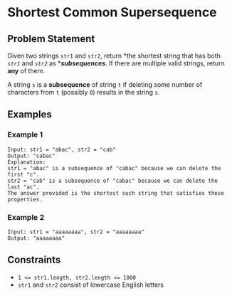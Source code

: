 # Shortest Common Supersequence

## Problem Statement

Given two strings `str1` and `str2`, return *the shortest string that has both *`str1`* and *`str2`* as ****subsequences***. If there are multiple valid strings, return **any** of them.

A string `s` is a **subsequence** of string `t` if deleting some number of characters from `t` (possibly `0`) results in the string `s`.

## Examples

### Example 1
```
Input: str1 = "abac", str2 = "cab"
Output: "cabac"
Explanation: 
str1 = "abac" is a subsequence of "cabac" because we can delete the first "c".
str2 = "cab" is a subsequence of "cabac" because we can delete the last "ac".
The answer provided is the shortest such string that satisfies these properties.
```

### Example 2
```
Input: str1 = "aaaaaaaa", str2 = "aaaaaaaa"
Output: "aaaaaaaa"
```

## Constraints

- `1 <= str1.length, str2.length <= 1000`
- `str1` and `str2` consist of lowercase English letters